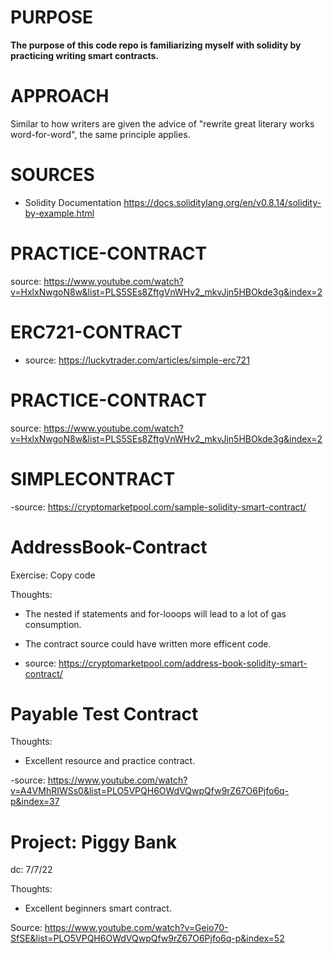 # PURPOSE

**The purpose of this code repo is familiarizing myself with solidity by practicing writing smart contracts.**


# APPROACH

Similar to how writers are given the advice of "rewrite great literary works word-for-word", the same principle applies. 


# SOURCES

- Solidity Documentation https://docs.soliditylang.org/en/v0.8.14/solidity-by-example.html

# PRACTICE-CONTRACT
source: https://www.youtube.com/watch?v=HxlxNwgoN8w&list=PLS5SEs8ZftgVnWHv2_mkvJjn5HBOkde3g&index=2

# ERC721-CONTRACT
- source: https://luckytrader.com/articles/simple-erc721
# PRACTICE-CONTRACT

source: https://www.youtube.com/watch?v=HxlxNwgoN8w&list=PLS5SEs8ZftgVnWHv2_mkvJjn5HBOkde3g&index=2

# SIMPLECONTRACT 
-source: https://cryptomarketpool.com/sample-solidity-smart-contract/

# AddressBook-Contract 
Exercise: Copy code

Thoughts: 
- The nested if statements and for-looops will lead to a lot of gas consumption. 
- The contract source could have written more efficent code. 

- source: https://cryptomarketpool.com/address-book-solidity-smart-contract/

# Payable Test Contract 

Thoughts: 
- Excellent resource and practice contract.

-source: https://www.youtube.com/watch?v=A4VMhRIWSs0&list=PLO5VPQH6OWdVQwpQfw9rZ67O6Pjfo6q-p&index=37

# Project: Piggy Bank 
dc: 7/7/22

Thoughts: 
- Excellent beginners smart contract.

Source: https://www.youtube.com/watch?v=Geio70-SfSE&list=PLO5VPQH6OWdVQwpQfw9rZ67O6Pjfo6q-p&index=52